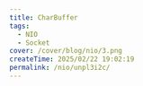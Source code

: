 ```yaml
---
title: CharBuffer
tags:
  - NIO 
  - Socket
cover: /cover/blog/nio/3.png
createTime: 2025/02/22 19:02:19
permalink: /nio/unpl3i2c/
---
```

